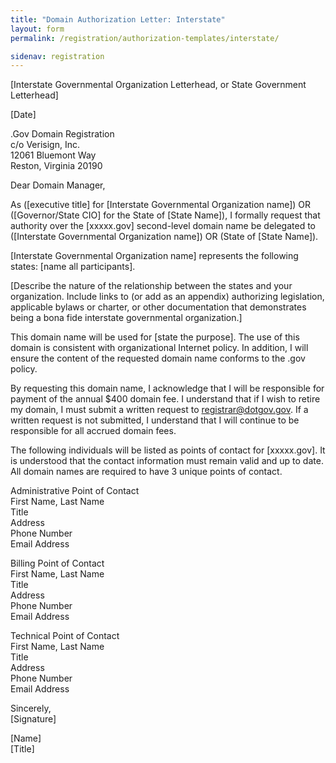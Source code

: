 ```yaml
---
title: "Domain Authorization Letter: Interstate"
layout: form
permalink: /registration/authorization-templates/interstate/

sidenav: registration
---
```


[Interstate Governmental Organization Letterhead, or State Government Letterhead]

[Date]

.Gov Domain Registration  
c/o Verisign, Inc.  
12061 Bluemont Way  
Reston, Virginia 20190

Dear Domain Manager,

As ([executive title] for [Interstate Governmental Organization name]) OR ([Governor/State CIO] for the State of [State Name]), I formally request that authority over the [xxxxx.gov] second-level domain name be delegated to ([Interstate Governmental Organization name]) OR (State of [State Name]).

[Interstate Governmental Organization name] represents the following states: [name all participants].

[Describe the nature of the relationship between the states and your organization. Include links to (or add as an appendix) authorizing legislation, applicable bylaws or charter, or other documentation that demonstrates being a bona fide interstate governmental organization.]

This domain name will be used for [state the purpose]. The use of this domain is consistent with organizational Internet policy. In addition, I will ensure the content of the requested domain name conforms to the .gov policy.

By requesting this domain name, I acknowledge that I will be responsible for payment of the annual $400 domain fee. I understand that if I wish to retire my domain, I must submit a written request to registrar@dotgov.gov. If a written request is not submitted, I understand that I will continue to be responsible for all accrued domain fees.

The following individuals will be listed as points of contact for [xxxxx.gov]. It is understood that the contact information must remain valid and up to date. All domain names are required to have 3 unique points of contact.

Administrative Point of Contact  
First Name, Last Name  
Title  
Address  
Phone Number  
Email Address  

Billing Point of Contact  
First Name, Last Name  
Title  
Address  
Phone Number  
Email Address  

Technical Point of Contact  
First Name, Last Name  
Title  
Address  
Phone Number  
Email Address  

Sincerely,  
[Signature]

[Name]  
[Title]
